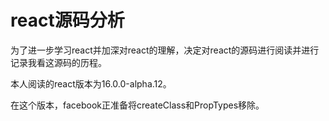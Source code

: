 # react源码分析

为了进一步学习react并加深对react的理解，决定对react的源码进行阅读并进行记录我看这源码的历程。

本人阅读的react版本为16.0.0-alpha.12。

在这个版本，facebook正准备将createClass和PropTypes移除。


